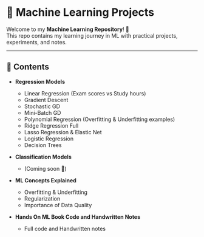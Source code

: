 # 🧠 Machine Learning Projects  

Welcome to my **Machine Learning Repository**! 🚀  
This repo contains my learning journey in ML with practical projects, experiments, and notes.  

---

## 📌 Contents  

- **Regression Models**  
  - Linear Regression (Exam scores vs Study hours)
  - Gradient Descent
  - Stochastic GD
  - Mini-Batch GD
  - Polynomial Regression (Overfitting & Underfitting examples)
  - Ridge Regression Full
  - Lasso Regression & Elastic Net
  - Logistic Regression
  - Decision Trees 

- **Classification Models**  
  - (Coming soon 🚧)  

- **ML Concepts Explained**  
  - Overfitting & Underfitting  
  - Regularization  
  - Importance of Data Quality 
- **Hands On ML Book Code and Handwritten Notes**
   - Full code and Handwritten notes
